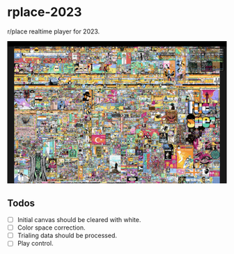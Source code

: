 # rplace-2023

r/place realtime player for 2023.

![Screenshot](<images/Screenshot 2023-12-01 at 10.42.37.png>)

## Todos

- [ ] Initial canvas should be cleared with white.
- [ ] Color space correction.
- [ ] Trialing data should be processed.
- [ ] Play control.
